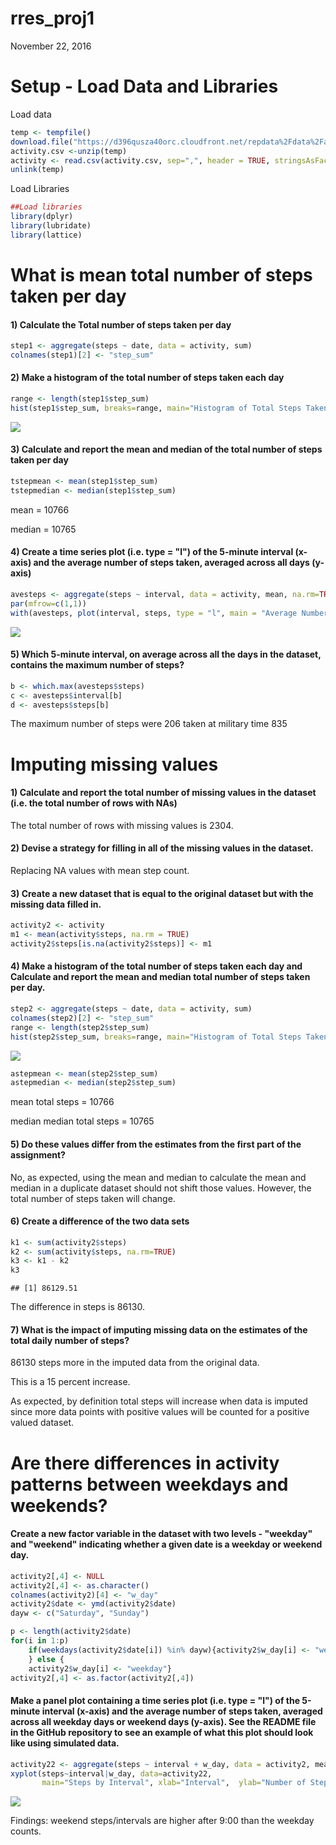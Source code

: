 # rres_proj1
November 22, 2016  


# Setup - Load Data and Libraries
Load data


```r
temp <- tempfile()
download.file("https://d396qusza40orc.cloudfront.net/repdata%2Fdata%2Factivity.zip",temp)
activity.csv <-unzip(temp)
activity <- read.csv(activity.csv, sep=",", header = TRUE, stringsAsFactors = FALSE)
unlink(temp)
```

Load Libraries

```r
##Load libraries
library(dplyr)
library(lubridate)
library(lattice)
```

# What is mean total number of steps taken per day

#### 1) Calculate the Total number of steps taken per day

```r
step1 <- aggregate(steps ~ date, data = activity, sum)
colnames(step1)[2] <- "step_sum"
```

#### 2) Make a histogram of the total number of steps taken each day

```r
range <- length(step1$step_sum)
hist(step1$step_sum, breaks=range, main="Histogram of Total Steps Taken per Day", xlab = "Total Daily Steps", col = "green")
```

![](plots/plot-hist1-1.png)<!-- -->

#### 3) Calculate and report the mean and median of the total number of steps taken per day

```r
tstepmean <- mean(step1$step_sum)
tstepmedian <- median(step1$step_sum)
```
mean = 10766

median = 10765

#### 4) Create a time series plot (i.e. type = "l") of the 5-minute interval (x-axis) and the average number of steps taken, averaged across all days (y-axis)


```r
avesteps <- aggregate(steps ~ interval, data = activity, mean, na.rm=TRUE)
par(mfrow=c(1,1))
with(avesteps, plot(interval, steps, type = "l", main = "Average Number of Steps by 5min Interval averaged across all days", xlab = "5 min intervals over 24 hours period", ylab = "Number of steps"))
```

![](plots/plot-avesteps-1.png)<!-- -->

#### 5) Which 5-minute interval, on average across all the days in the dataset, contains the maximum number of steps?


```r
b <- which.max(avesteps$steps)
c <- avesteps$interval[b]
d <- avesteps$steps[b]
```

The maximum number of steps were 206 
taken at military time 835 

# Imputing missing values

#### 1) Calculate and report the total number of missing values in the dataset (i.e. the total number of rows with NAs)



The total number of rows with missing values is 2304.

#### 2) Devise a strategy for filling in all of the missing values in the dataset. 

Replacing NA values with mean step count.

#### 3) Create a new dataset that is equal to the original dataset but with the missing data filled in.


```r
activity2 <- activity 
m1 <- mean(activity$steps, na.rm = TRUE)
activity2$steps[is.na(activity2$steps)] <- m1
```

#### 4) Make a histogram of the total number of steps taken each day and Calculate and report the mean and median total number of steps taken per day. 


```r
step2 <- aggregate(steps ~ date, data = activity, sum)
colnames(step2)[2] <- "step_sum"
range <- length(step2$step_sum)
hist(step2$step_sum, breaks=range, main="Histogram of Total Steps Taken per Day \n Imputed Dataset", xlab = "Total Daily Steps", col = "green")
```

![](plots/plot-histogram1-1.png)<!-- -->

```r
astepmean <- mean(step2$step_sum)
astepmedian <- median(step2$step_sum)
```

mean total steps = 10766

median median total steps = 10765


#### 5) Do these values differ from the estimates from the first part of the assignment? 

No, as expected, using the mean and median to calculate the mean and median in a duplicate dataset should not shift those values.  However, the total number of steps taken will change.


#### 6) Create a difference of the two data sets


```r
k1 <- sum(activity2$steps) 
k2 <- sum(activity$steps, na.rm=TRUE) 
k3 <- k1 - k2
k3 
```

```
## [1] 86129.51
```

The difference in steps is 86130.

#### 7) What is the impact of imputing missing data on the estimates of the total daily number of steps?

86130 steps more in the imputed data from the original data. 

This is a 15 percent increase.

As expected, by definition total steps will increase when data is imputed since more data points with positive values will be counted for a positive valued dataset.

# Are there differences in activity patterns between weekdays and weekends?

#### Create a new factor variable in the dataset with two levels - "weekday" and "weekend" indicating whether a given date is a weekday or weekend day.


```r
activity2[,4] <- NULL
activity2[,4] <- as.character()
colnames(activity2)[4] <- "w_day"
activity2$date <- ymd(activity2$date)
dayw <- c("Saturday", "Sunday")

p <- length(activity2$date)
for(i in 1:p)
    if(weekdays(activity2$date[i]) %in% dayw){activity2$w_day[i] <- "weekend"
    } else {
    activity2$w_day[i] <- "weekday"}
activity2[,4] <- as.factor(activity2[,4])
```

#### Make a panel plot containing a time series plot (i.e. type = "l") of the 5-minute interval (x-axis) and the average number of steps taken, averaged across all weekday days or weekend days (y-axis). See the README file in the GitHub repository to see an example of what this plot should look like using simulated data.


```r
activity22 <- aggregate(steps ~ interval + w_day, data = activity2, mean)
xyplot(steps~interval|w_day, data=activity22, 
       main="Steps by Interval", xlab="Interval",  ylab="Number of Steps",layout=c(1,2), type="l", lwd=1, col="black")
```

![](plots/plot-panel_plot-1.png)<!-- -->

Findings:  weekend steps/intervals are higher after 9:00 than the weekday counts.
